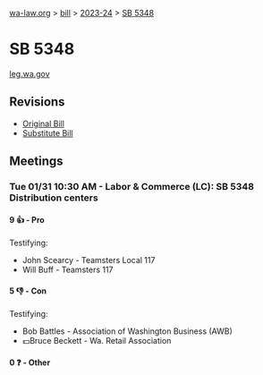 [wa-law.org](/) > [bill](/bill/) > [2023-24](/bill/2023-24/) > [SB 5348](/bill/2023-24/sb/5348/)

# SB 5348
[leg.wa.gov](https://app.leg.wa.gov/billsummary?BillNumber=5348&Year=2023&Initiative=false)

## Revisions
* [Original Bill](1/)
* [Substitute Bill](S/)

## Meetings
### Tue 01/31 10:30 AM - Labor & Commerce (LC): SB 5348 Distribution centers
#### 9 👍 - Pro
Testifying:
* John Scearcy - Teamsters Local 117
* Will Buff - Teamsters 117

#### 5 👎 - Con
Testifying:
* Bob Battles - Association of Washington Business (AWB)
* 💵Bruce Beckett - Wa. Retail Association

#### 0 ❓ - Other
